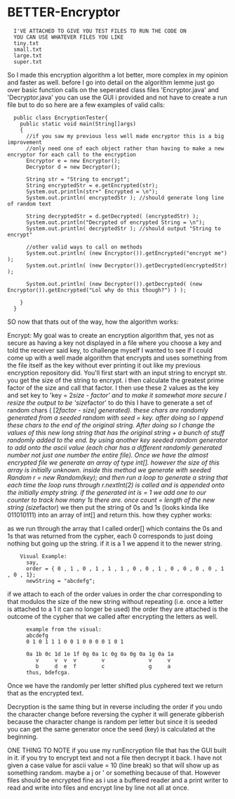 # BETTER-Encryptor
      I'VE ATTACHED TO GIVE YOU TEST FILES TO RUN THE CODE ON
      YOU CAN USE WHATEVER FILES YOU LIKE
      tiny.txt
      small.txt
      large.txt
      super.txt
So I made this encryption algorithm a lot better,
more complex in my opinion and faster as well.
before I go into detail on the algorithm lemme just go over basic function calls 
on the seperated class files 'Encryptor.java' and 'Decryptor.java'
you can use the GUI i provided and not have to create a run file but to do so here are a few examples of valid calls:

      public class EncryptionTester{
        public static void main(String[]args)
        {
          //if you saw my previous less well made encryptor this is a big improvement
          //only need one of each object rather than having to make a new encryptor for each call to the encryption
          Encryptor e = new Encryptor();
          Decryptor d = new Decryptor(); 

          String str = "String to encrypt";
          String encryptedStr = e.getEncrypted(str);
          System.out.println(str+" Encrypted = \n"); 
          System.out.println( encryptedStr ); //should generate long line of random text

          String decryptedStr = d.getDecrypted( (encryptedStr) );
          System.out.println("Decrypted of encrypted String = \n");
          System.out.println( decryptedStr ); //should output "String to encrypt"

          //other valid ways to call on methods
          System.out.println( (new Encryptor()).getEncrypted("encrypt me") );
          System.out.println( (new Decryptor()).getDecrypted(encryptedStr) );

          System.out.println( (new Decryptor()).getDecrypted( (new Encryptor()).getEncrypted("Lol why do this though?") ) );

        }
      }

SO now that thats out of the way, how the algorithm works:

Encrypt:
My goal was to create an encryption algorithm that, yes not as secure as having a key not displayed in 
a file where you choose a key and told the receiver said key, to challenge myself I wanted to see
if I could come up with a well made algorithm that encrypts and uses something from the file itself
as the key without ever printing it out like my previous encryption repository did.
You'll first start with an input string to encrypt str.
you get the size of the string to encrypt. 
i then calculate the greatest prime factor of the size and call that factor. 
I then use these 2 values as the key and set key to 'key = 2*size - factor'
and to make it somewhat more secure I resize the output to be 'size*factor'
to do this I have to generate a set of random chars ( [2*factor - size] generated).
these chars are randomly generated from a seeded random with seed = key.
after doing so I append these chars to the end of the original string. After doing so I change the values 
of this new long string that has the original string + a bunch of stuff randomly added to the end. by using
another key seeded random generator to add onto the ascii value (each char has a different randomly generated 
number not just one number the entire file). Once we have the almost encrypted file we generate an array of type int[].
however the size of this array is initially unknown. inside this method we generate with seeded Random r = new Random(key);
and then run a loop to generate a string that each time the loop runs through r.nextInt(2) is called and is appended onto
the initially empty string. if the generated int is = 1 we add one to our counter to track how many 1s there are.
once count = length of the new string (size*factor) we then put the string of 0s and 1s (looks kinda like 011010111)
into an array of int[] and return this.
how they cypher works:

as we run through the array that I called order[] which contains the 0s and 1s that was returned from the cypher, 
each 0 corresponds to just doing nothing but going up the string. if it is a 1 we append it to the newer string.

        Visual Example:
          say,
          order = { 0 , 1 , 0 , 1 , 1 , 1 , 0 , 0 , 1 , 0 , 0 , 0 , 0 , 1 , 0 , 1};
          newString = "abcdefg";
if we attach to each of the order values in order the char corresponding to that modulos the size of the new string
without repeating (i.e. once a letter is attached to a 1 it can no longer be used) the order they are attached is the 
outcome of the cypher that we called after encrypting the letters as well. 

          example from the visual:
          abcdefg
          0 1 0 1 1 1 0 0 1 0 0 0 0 1 0 1

          0a 1b 0c 1d 1e 1f 0g 0a 1c 0g 0a 0g 0a 1g 0a 1a
             v     v  v  v        v              v     v
             b     d  e  f        c              g     a
          thus, bdefcga.

Once we have the randomly per letter shifted plus cyphered text we return that as the encrypted text.

Decryption is the same thing but in reverse including the order if you undo the character change
before reversing the cypher it will generate gibberish because the character change is random per letter
but since it is seeded you can get the same generator once the seed (key) is calculated at the beginning.

ONE THING TO NOTE if you use my runEncryption file that has the GUI built in it. if you try to encrypt text and not a file
then decrypt it back. I have not given a case value for ascii value = 10 (line break) so that will show up as something random.
maybe a j or ' or something because of that. However files should be encrypted fine as i use a buffered reader and a print writer to
read and write into files and encrypt line by line not all at once.

